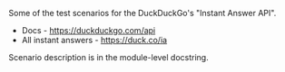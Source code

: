 Some of the test scenarios for the DuckDuckGo's "Instant Answer API".

* Docs - https://duckduckgo.com/api
* All instant answers - https://duck.co/ia

Scenario description is in the module-level docstring.
